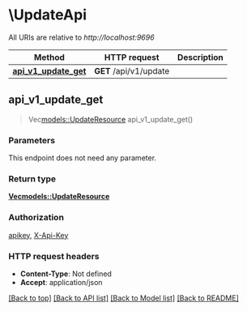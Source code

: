 # \UpdateApi

All URIs are relative to *http://localhost:9696*

Method | HTTP request | Description
------------- | ------------- | -------------
[**api_v1_update_get**](UpdateApi.md#api_v1_update_get) | **GET** /api/v1/update | 



## api_v1_update_get

> Vec<models::UpdateResource> api_v1_update_get()


### Parameters

This endpoint does not need any parameter.

### Return type

[**Vec<models::UpdateResource>**](UpdateResource.md)

### Authorization

[apikey](../README.md#apikey), [X-Api-Key](../README.md#X-Api-Key)

### HTTP request headers

- **Content-Type**: Not defined
- **Accept**: application/json

[[Back to top]](#) [[Back to API list]](../README.md#documentation-for-api-endpoints) [[Back to Model list]](../README.md#documentation-for-models) [[Back to README]](../README.md)

